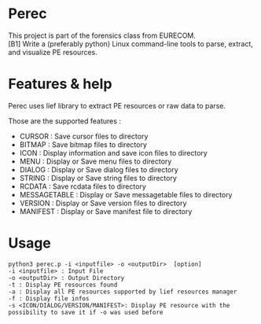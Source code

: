 # Perec
This project is part of the forensics class from EURECOM.  
[B1] Write a (preferably python) Linux command-line tools to parse, extract, and visualize PE resources.

# Features & help
Perec uses lief library to extract PE resources or raw data to parse.

Those are the supported features :
- CURSOR : Save cursor files to directory
- BITMAP : Save bitmap files to directory
- ICON : Display information and save icon files to directory
- MENU : Display or Save menu files to directory
- DIALOG : Display or Save dialog files to directory
- STRING : Display or Save string files to directory
- RCDATA : Save rcdata files to directory
- MESSAGETABLE : Display or Save messagetable files to directory
- VERSION : Display or Save version files to directory
- MANIFEST : Display or Save manifest file to directory

# Usage
```
python3 perec.p -i <inputfile> -o <outputDir>  [option]  
-i <inputfile> : Input File  
-o <outputDir> : Output Directory  
-t : Display PE resources found  
-a : Display all PE resources supported by lief resources manager  
-f : Display file infos  
-s <ICON/DIALOG/VERSION/MANIFEST>: Display PE resource with the possibility to save it if -o was used before  
```

